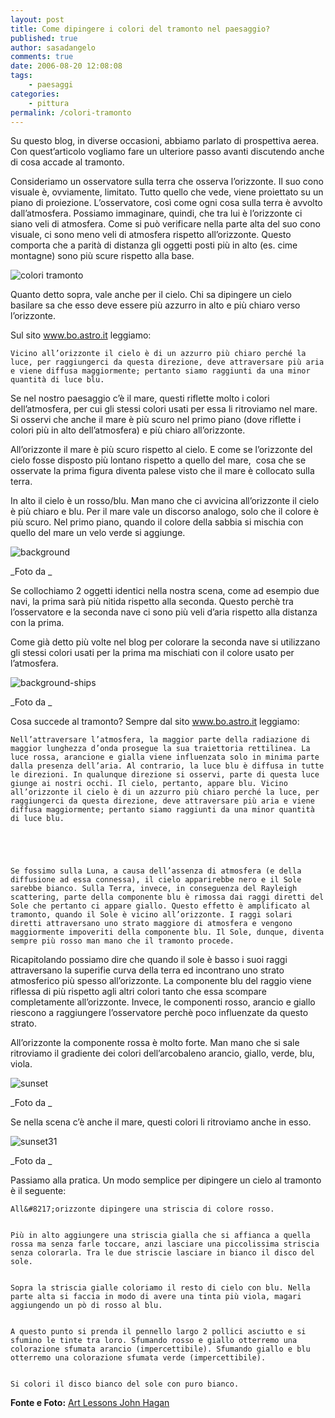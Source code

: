 ```yaml
---
layout: post
title: Come dipingere i colori del tramonto nel paesaggio?
published: true
author: sasadangelo
comments: true
date: 2006-08-20 12:08:08
tags:
    - paesaggi
categories:
    - pittura
permalink: /colori-tramonto
---
```




  Su questo blog, in diverse occasioni, abbiamo parlato di prospettiva aerea. Con quest&#8217;articolo vogliamo fare un ulteriore passo avanti discutendo anche di cosa accade al tramonto.





  Consideriamo un osservatore sulla terra che osserva l&#8217;orizzonte. Il suo cono visuale è, ovviamente, limitato. Tutto quello che vede, viene proiettato su un piano di proiezione. L&#8217;osservatore, così come ogni cosa sulla terra è avvolto dall&#8217;atmosfera. Possiamo immaginare, quindi, che tra lui è l&#8217;orizzonte ci siano veli di atmosfera. Come si può verificare nella parte alta del suo cono visuale, ci sono meno veli di atmosfera rispetto all&#8217;orizzonte. Questo comporta che a parità di distanza gli oggetti posti più in alto (es. cime montagne) sono più scure rispetto alla base.


![colori tramonto][1]


  Quanto detto sopra, vale anche per il cielo. Chi sa dipingere un cielo basilare sa che esso deve essere più azzurro in alto e più chiaro verso l&#8217;orizzonte.



  Sul sito www.bo.astro.it leggiamo:



  
    Vicino all’orizzonte il cielo è di un azzurro più chiaro perché la luce, per raggiungerci da questa direzione, deve attraversare più aria e viene diffusa maggiormente; pertanto siamo raggiunti da una minor quantità di luce blu.
  



  Se nel nostro paesaggio c&#8217;è il mare, questi riflette molto i colori dell&#8217;atmosfera, per cui gli stessi colori usati per essa li ritroviamo nel mare. Si osservi che anche il mare è più scuro nel primo piano (dove riflette i colori più in alto dell&#8217;atmosfera) e più chiaro all&#8217;orizzonte.



  All&#8217;orizzonte il mare è più scuro rispetto al cielo. E come se l&#8217;orizzonte del cielo fosse disposto più lontano rispetto a quello del mare,  cosa che se osservate la prima figura diventa palese visto che il mare è collocato sulla terra.



  In alto il cielo è un rosso/blu. Man mano che ci avvicina all&#8217;orizzonte il cielo è più chiaro e blu. Per il mare vale un discorso analogo, solo che il colore è più scuro. Nel primo piano, quando il colore della sabbia si mischia con quello del mare un velo verde si aggiunge.


![background][2]

_Foto da _


  Se collochiamo 2 oggetti identici nella nostra scena, come ad esempio due navi, la prima sarà più nitida rispetto alla seconda. Questo perchè tra l&#8217;osservatore e la seconda nave ci sono più veli d&#8217;aria rispetto alla distanza con la prima.



  Come già detto più volte nel blog per colorare la seconda nave si utilizzano gli stessi colori usati per la prima ma mischiati con il colore usato per l&#8217;atmosfera.


![background-ships][3]

_Foto da _


  Cosa succede al tramonto? Sempre dal sito www.bo.astro.it leggiamo:



  
    Nell’attraversare l’atmosfera, la maggior parte della radiazione di maggior lunghezza d’onda prosegue la sua traiettoria rettilinea. La luce rossa, arancione e gialla viene influenzata solo in minima parte dalla presenza dell’aria. Al contrario, la luce blu è diffusa in tutte le direzioni. In qualunque direzione si osservi, parte di questa luce giunge ai nostri occhi. Il cielo, pertanto, appare blu. Vicino all’orizzonte il cielo è di un azzurro più chiaro perché la luce, per raggiungerci da questa direzione, deve attraversare più aria e viene diffusa maggiormente; pertanto siamo raggiunti da una minor quantità di luce blu.
  



  
    Se fossimo sulla Luna, a causa dell’assenza di atmosfera (e della diffusione ad essa connessa), il cielo apparirebbe nero e il Sole sarebbe bianco. Sulla Terra, invece, in conseguenza del Rayleigh scattering, parte della componente blu è rimossa dai raggi diretti del Sole che pertanto ci appare giallo. Questo effetto è amplificato al tramonto, quando il Sole è vicino all’orizzonte. I raggi solari diretti attraversano uno strato maggiore di atmosfera e vengono maggiormente impoveriti della componente blu. Il Sole, dunque, diventa sempre più rosso man mano che il tramonto procede.
  



  Ricapitolando possiamo dire che quando il sole è basso i suoi raggi attraversano la superifie curva della terra ed incontrano uno strato atmosferico più spesso all&#8217;orizzonte. La componente blu del raggio viene riflessa di più rispetto agli altri colori tanto che essa scompare completamente all&#8217;orizzonte. Invece, le componenti rosso, arancio e giallo riescono a raggiungere l&#8217;osservatore perchè poco influenzate da questo strato.



  All&#8217;orizzonte la componente rossa è molto forte. Man mano che si sale ritroviamo il gradiente dei colori dell&#8217;arcobaleno arancio, giallo, verde, blu, viola.


![sunset][4]

_Foto da _


  Se nella scena c&#8217;è anche il mare, questi colori li ritroviamo anche in esso.


![sunset31][5]

_Foto da _


  Passiamo alla pratica. Un modo semplice per dipingere un cielo al tramonto è il seguente:



  
    All&#8217;orizzonte dipingere una striscia di colore rosso.
  
  
    Più in alto aggiungere una striscia gialla che si affianca a quella rossa ma senza farle toccare, anzi lasciare una piccolissima striscia senza colorarla. Tra le due striscie lasciare in bianco il disco del sole.
  
  
    Sopra la striscia gialle coloriamo il resto di cielo con blu. Nella parte alta si faccia in modo di avere una tinta più viola, magari aggiungendo un pò di rosso al blu.
  
  
    A questo punto si prenda il pennello largo 2 pollici asciutto e si sfumino le tinte tra loro. Sfumando rosso e giallo otterremo una colorazione sfumata arancio (impercettibile). Sfumando giallo e blu otterremo una colorazione sfumata verde (impercettibile).
  
  
    Si colori il disco bianco del sole con puro bianco.
  


**Fonte e Foto:** [Art Lessons John Hagan][6]

 [1]: https://www.disegnoepittura.it/wp-content/uploads/conovisuale.jpg "colori tramonto"
 [2]: https://www.disegnoepittura.it/wp-content/uploads/background.jpg "background"
 [3]: https://www.disegnoepittura.it/wp-content/uploads/background-ships.jpg "background-ships"
 [4]: https://www.disegnoepittura.it/wp-content/uploads/sunset.jpg "sunset"
 [5]: https://www.disegnoepittura.it/wp-content/uploads/sunset31.jpg "sunset31"
 [6]: http://www.cleangreengems.com/cowdisley/lessons/mainmenu.htm